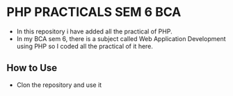 # PHP PRACTICALS SEM 6 BCA
- In this repository i have added all the practical of PHP.
- In my BCA sem 6, there is a subject called Web Application Development using PHP so I coded all the practical of it here.

## How to Use
- Clon the repository and use it
